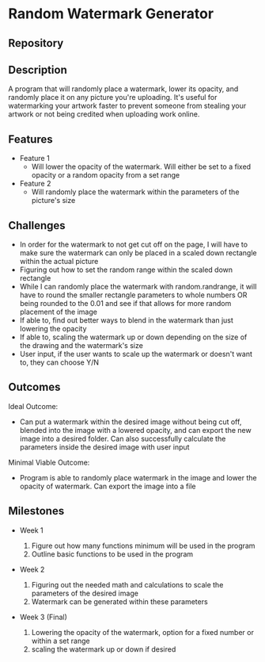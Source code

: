 # Random Watermark Generator

## Repository
<Link to your project's public GitHub respository>

## Description
A program that will randomly place a watermark, lower its opacity, and randomly place it on any picture you're uploading. It's useful for watermarking
your artwork faster to prevent someone from stealing your artwork or not being credited when uploading work online.

## Features
- Feature 1
	- Will lower the opacity of the watermark. Will either be set to a fixed opacity or a random opacity from a set range
- Feature 2
	- Will randomly place the watermark within the parameters of the picture's size

## Challenges
- In order for the watermark to not get cut off on the page, I will have to make sure the watermark can only be placed in a scaled down rectangle within the actual picture
- Figuring out how to set the random range within the scaled down rectangle
- While I can randomly place the watermark with random.randrange, it will have to round the smaller rectangle parameters to whole numbers OR being rounded to the 0.01 and see if that
  allows for more random placement of the image
- If able to, find out better ways to blend in the watermark than just lowering the opacity
- If able to, scaling the watermark up or down depending on the size of the drawing and the watermark's size
- User input, if the user wants to scale up the watermark or doesn't want to, they can choose Y/N

## Outcomes
Ideal Outcome:
- Can put a watermark within the desired image without being cut off, blended into the image with a lowered opacity, and can export the new image into a desired folder. Can also
  successfully calculate the parameters inside the desired image with user input

Minimal Viable Outcome:
- Program is able to randomly place watermark in the image and lower the opacity of watermark. Can export the image into a file

## Milestones

- Week 1
  1. Figure out how many functions minimum will be used in the program
  2. Outline basic functions to be used in the program

- Week 2
  1. Figuring out the needed math and calculations to scale the parameters of the desired image 
  2. Watermark can be generated within these parameters

- Week 3 (Final)
  1. Lowering the opacity of the watermark, option for a fixed number or within a set range
  2. scaling the watermark up or down if desired
